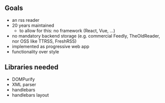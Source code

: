 
## Goals

- an rss reader
- 20 years maintained
  - to allow for this: no framework (React, Vue, ...)
- no mandatory backend storage (e.g. commercial Feedly, TheOldReader, nor OSS like TTRSS, FreshRSS)
- implemented as progressive web app
- functionality over style

## Libraries needed

- DOMPurify
- XML parser
- handlebars
- handlebars layout
